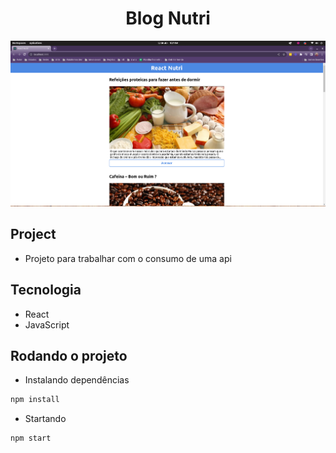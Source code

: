 <h1 align="center">Blog Nutri</h1>

<p align="center">
  <img alt="k8s" src="images/blog-nutri.png">
</p>


## Project

- Projeto para trabalhar com o consumo de uma api

## Tecnologia

- React
- JavaScript

## Rodando o projeto

- Instalando dependências

```bash
npm install
```

- Startando

```bash
npm start
```
 